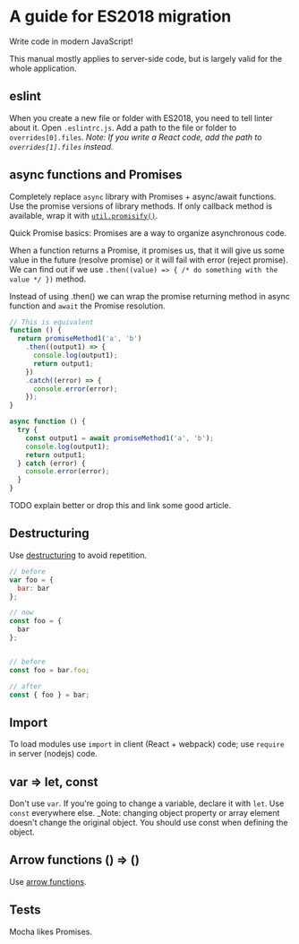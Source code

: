 # A guide for ES2018 migration

Write code in modern JavaScript!

This manual mostly applies to server-side code, but is largely valid for the whole application.

## eslint

When you create a new file or folder with ES2018, you need to tell linter about it.
Open `.eslintrc.js`. Add a path to the file or folder to `overrides[0].files`. _Note: If you write a React code, add the path to `overrides[1].files` instead._

## async functions and Promises
Completely replace `async` library with Promises + async/await functions. Use the promise versions of library methods. If only callback method is available, wrap it with [`util.promisify()`](https://nodejs.org/api/util.html#util_util_promisify_original).

Quick Promise basics: Promises are a way to organize asynchronous code.

When a function returns a Promise, it promises us, that it will give us some value in the future (resolve promise) or it will fail with error (reject promise). We can find out if we use `.then((value) => { /* do something with the value */ })` method.

Instead of using .then() we can wrap the promise returning method in async function and `await` the Promise resolution.

```js
// This is equivalent
function () {
  return promiseMethod1('a', 'b')
    .then((output1) => {
      console.log(output1);
      return output1;
    })
    .catch((error) => {
      console.error(error);
    });
}

async function () {
  try {
    const output1 = await promiseMethod1('a', 'b');
    console.log(output1);
    return output1;
  } catch (error) {
    console.error(error);
  }
}

```

TODO explain better or drop this and link some good article.

## Destructuring

Use [destructuring](https://developer.mozilla.org/en-US/docs/Web/JavaScript/Reference/Operators/Destructuring_assignment) to avoid repetition.

```js
// before
var foo = {
  bar: bar
};

// now
const foo = {
  bar
};


// before
const foo = bar.foo;

// after
const { foo } = bar;
```

## Import

To load modules use `import` in client (React + webpack) code; use `require` in server (nodejs) code.

## var => let, const
Don't use `var`. If you're going to change a variable, declare it with `let`. Use `const` everywhere else. _Note: changing object property or array element doesn't change the original object. You should use const when defining the object.

## Arrow functions () => ()
Use [arrow functions](https://developer.mozilla.org/en-US/docs/Web/JavaScript/Reference/Functions/Arrow_functions).

## Tests

Mocha likes Promises.
